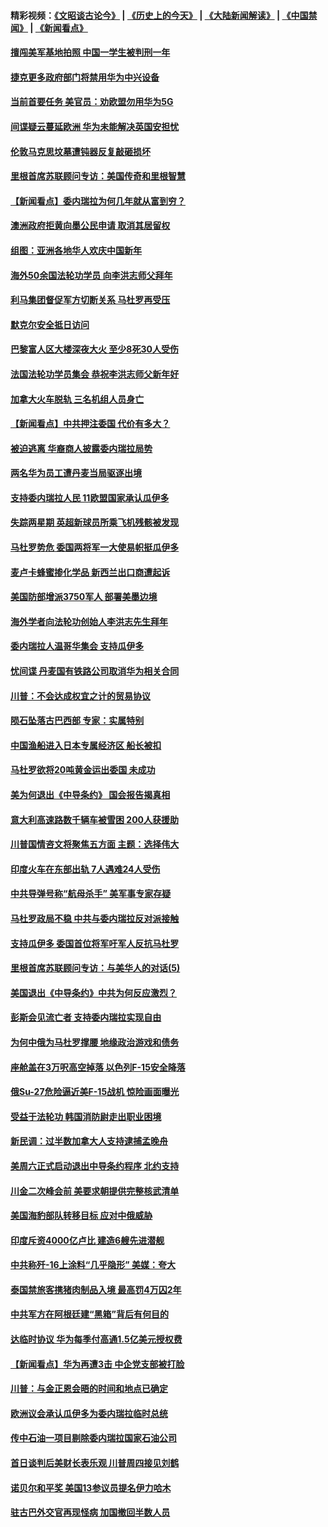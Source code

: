 #### 精彩视频：[《文昭谈古论今》](http://45.32.25.56/wenzhao) | [《历史上的今天》](http://45.32.25.56/today-in-history) | [《大陆新闻解读》](http://45.32.25.56/ntdtv-comedy) | [《中国禁闻》](http://45.32.25.56/ntdtv-news) | [《新闻看点》](http://45.32.25.56/news-insight) 

 #### [擅闯美军基地拍照 中国一学生被判刑一年](../pages/nsc418/n11026750.md?t=02061140) 

#### [捷克更多政府部门将禁用华为中兴设备](../pages/nsc418/n11026591.md?t=02061140) 

#### [当前首要任务 美官员：劝欧盟勿用华为5G](../pages/nsc418/n11026496.md?t=02061140) 

#### [间谍疑云蔓延欧洲 华为未能解决英国安担忧](../pages/nsc418/n11026440.md?t=02061140) 

#### [伦敦马克思坟墓遭钝器反复敲砸损坏](../pages/nsc418/n11026332.md?t=02061140) 

#### [里根首席苏联顾问专访：美国传奇和里根智慧](../pages/nsc418/n10994668.md?t=02061140) 

#### [【新闻看点】委内瑞拉为何几年就从富到穷？](../pages/nsc418/n11026084.md?t=02061140) 

#### [澳洲政府拒黄向墨公民申请 取消其居留权](../pages/nsc418/n11026280.md?t=02061140) 

#### [组图：亚洲各地华人欢庆中国新年](../pages/nsc418/n11026068.md?t=02061140) 

#### [海外50余国法轮功学员 向李洪志师父拜年](../pages/nsc418/n11010610.md?t=02061140) 

#### [利马集团督促军方切断关系 马杜罗再受压](../pages/nsc418/n11026011.md?t=02061140) 

#### [默克尔安全抵日访问](../pages/nsc418/n11025775.md?t=02061140) 

#### [巴黎富人区大楼深夜大火 至少8死30人受伤](../pages/nsc418/n11025606.md?t=02061140) 

#### [法国法轮功学员集会 恭祝李洪志师父新年好](../pages/nsc418/n11024635.md?t=02061140) 

#### [加拿大火车脱轨 三名机组人员身亡](../pages/nsc418/n11025490.md?t=02061140) 

#### [【新闻看点】中共押注委国 代价有多大？](../pages/nsc418/n11024040.md?t=02061140) 

#### [被迫逃离 华裔商人披露委内瑞拉局势](../pages/nsc418/n11024109.md?t=02061140) 

#### [两名华为员工遭丹麦当局驱逐出境](../pages/nsc418/n11024140.md?t=02061140) 

#### [支持委内瑞拉人民 11欧盟国家承认瓜伊多](../pages/nsc418/n11023955.md?t=02061140) 

#### [失踪两星期 英超新球员所乘飞机残骸被发现](../pages/nsc418/n11023876.md?t=02061140) 

#### [马杜罗势危 委国两将军一大使易帜挺瓜伊多](../pages/nsc418/n11023808.md?t=02061140) 

#### [麦卢卡蜂蜜掺化学品 新西兰出口商遭起诉](../pages/nsc418/n11023664.md?t=02061140) 

#### [美国防部增派3750军人 部署美墨边境](../pages/nsc418/n11023230.md?t=02061140) 

#### [海外学者向法轮功创始人李洪志先生拜年](../pages/nsc418/n11022780.md?t=02061140) 

#### [委内瑞拉人温哥华集会 支持瓜伊多](../pages/nsc418/n11023048.md?t=02061140) 

#### [忧间谍 丹麦国有铁路公司取消华为相关合同](../pages/nsc418/n11022491.md?t=02061140) 

#### [川普：不会达成权宜之计的贸易协议](../pages/nsc418/n11022486.md?t=02061140) 

#### [陨石坠落古巴西部 专家：实属特别](../pages/nsc418/n11022388.md?t=02061140) 

#### [中国渔船进入日本专属经济区 船长被扣](../pages/nsc418/n11022404.md?t=02061140) 

#### [马杜罗欲将20吨黄金运出委国 未成功](../pages/nsc418/n11022367.md?t=02061140) 

#### [美为何退出《中导条约》 国会报告揭真相](../pages/nsc418/n11022256.md?t=02061140) 

#### [意大利高速路数千辆车被雪困 200人获援助](../pages/nsc418/n11022003.md?t=02061140) 

#### [川普国情咨文将聚焦五方面 主题：选择伟大](../pages/nsc418/n11021501.md?t=02061140) 

#### [印度火车在东部出轨 7人遇难24人受伤](../pages/nsc418/n11021809.md?t=02061140) 

#### [中共导弹号称“航母杀手” 美军事专家存疑](../pages/nsc418/n11021488.md?t=02061140) 

#### [马杜罗政局不稳 中共与委内瑞拉反对派接触](../pages/nsc418/n11020719.md?t=02061140) 

#### [支持瓜伊多 委国首位将军吁军人反抗马杜罗](../pages/nsc418/n11020776.md?t=02061140) 

#### [里根首席苏联顾问专访：与美华人的对话(5)](../pages/nsc418/n10968703.md?t=02061140) 

#### [美国退出《中导条约》中共为何反应激烈？](../pages/nsc418/n11020569.md?t=02061140) 

#### [彭斯会见流亡者 支持委内瑞拉实现自由](../pages/nsc418/n11020031.md?t=02061140) 

#### [为何中俄为马杜罗撑腰 地缘政治游戏和债务](../pages/nsc418/n11018692.md?t=02061140) 

#### [座舱盖在3万呎高空掉落 以色列F-15安全降落](../pages/nsc418/n11019864.md?t=02061140) 

#### [俄Su-27危险逼近美F-15战机 惊险画面曝光](../pages/nsc418/n11019743.md?t=02061140) 

#### [受益于法轮功 韩国消防尉走出职业困境](../pages/nsc418/n11017411.md?t=02061140) 

#### [新民调：过半数加拿大人支持逮捕孟晚舟](../pages/nsc418/n11018655.md?t=02061140) 

#### [美周六正式启动退出中导条约程序 北约支持](../pages/nsc418/n11018405.md?t=02061140) 

#### [川金二次峰会前 美要求朝提供完整核武清单](../pages/nsc418/n11017962.md?t=02061140) 

#### [美国海豹部队转移目标 应对中俄威胁](../pages/nsc418/n11017801.md?t=02061140) 

#### [印度斥资4000亿卢比 建造6艘先进潜舰](../pages/nsc418/n11017635.md?t=02061140) 

#### [中共称歼-16上涂料“几乎隐形” 美媒：夸大](../pages/nsc418/n11017535.md?t=02061140) 

#### [泰国禁旅客携猪肉制品入境 最高罚4万囚2年](../pages/nsc418/n11016939.md?t=02061140) 

#### [中共军方在阿根廷建“黑箱”背后有何目的](../pages/nsc418/n11016689.md?t=02061140) 

#### [达临时协议 华为每季付高通1.5亿美元授权费](../pages/nsc418/n11016503.md?t=02061140) 

#### [【新闻看点】华为再遭3击 中企党支部被打脸](../pages/nsc418/n11016110.md?t=02061140) 

#### [川普：与金正恩会晤的时间和地点已确定](../pages/nsc418/n11016340.md?t=02061140) 

#### [欧洲议会承认瓜伊多为委内瑞拉临时总统](../pages/nsc418/n11016267.md?t=02061140) 

#### [传中石油一项目剔除委内瑞拉国家石油公司](../pages/nsc418/n11015982.md?t=02061140) 

#### [首日谈判后美财长表乐观 川普周四接见刘鹤](../pages/nsc418/n11015436.md?t=02061140) 

#### [诺贝尔和平奖 美国13参议员提名伊力哈木](../pages/nsc418/n11014742.md?t=02061140) 

#### [驻古巴外交官再现怪病 加国撤回半数人员](../pages/nsc418/n11014810.md?t=02061140) 

